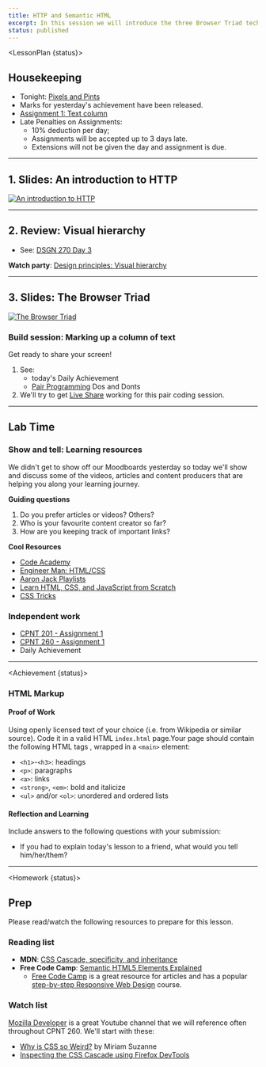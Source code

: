 ```yaml
---
title: HTTP and Semantic HTML
excerpt: In this session we will introduce the three Browser Triad technologies (HTML, CSS, JS) and how they make up the Box Model.
status: published
---
```

<script>
	import Homework from "$lib/components/Homework.svelte";
	import LessonPlan from "$lib/components/LessonPlan.svelte";
	import LabTime from "$lib/components/LabTime.svelte";
	import Achievement from "$lib/components/Achievement.svelte";
</script>

<LessonPlan {status}>

## Housekeeping
- Tonight: [Pixels and Pints](https://www.meetup.com/pxandpints/events/290442462/)
- Marks for yesterday's achievement have been released.
- [Assignment 1: Text column](/courses/cpnt-260/assessments/assignment-1)
- Late Penalties on Assignments:
    - 10% deduction per day;
    - Assignments will be accepted up to 3 days late.
    - Extensions will not be given the day and assignment is due.

---

## 1. Slides: An introduction to HTTP
[![An introduction to HTTP](/images/slides/http-introduction.png)](https://sait-wbdv.github.io/slides/w23/cpnt-260/http-introduction.html)

---

## 2. Review: Visual hierarchy
- See: [DSGN 270 Day 3](/courses/dsgn-270/day-3)

**Watch party**: [Design principles: Visual hierarchy](https://www.youtube.com/watch?v=qZWDJqY27bw)

---

## 3. Slides: The Browser Triad
[![The Browser Triad](/images/slides/browser-triad.png)](https://sait-wbdv.github.io/slides/w23/cpnt-260/browser-triad.html)

### Build session: Marking up a column of text
Get ready to share your screen!
1. See:
    - today's Daily Achievement
    - [Pair Programming](https://gist.github.com/acidtone/caa20b2520814a94240043c40301024a) Dos and Donts
2. We'll try to get [Live Share](https://marketplace.visualstudio.com/items?itemName=MS-vsliveshare.vsliveshare) working for this pair coding session.

---

## Lab Time
### Show and tell: Learning resources
We didn't get to show off our Moodboards yesterday so today we'll show and discuss some of the videos, articles and content producers that are helping you along your learning journey.

**Guiding questions**
1. Do you prefer articles or videos? Others?
2. Who is your favourite content creator so far?
3. How are you keeping track of important links?

**Cool Resources**
- [Code Academy](https://www.codecademy.com/)
- [Engineer Man: HTML/CSS](https://www.youtube.com/playlist?list=PLlcnQQJK8SUgvFTGdk5mdxNsbI2WwhFTJ)
- [Aaron Jack Playlists](https://www.youtube.com/@AaronJack/playlists)
- [Learn HTML, CSS, and JavaScript from Scratch](https://www.educative.io/courses/learn-html-css-javascript-from-scratch)
- [CSS Tricks](https://css-tricks.com/)

### Independent work
- [CPNT 201 - Assignment 1](/courses/cpnt-201/assessments/assignment-1)
- [CPNT 260 - Assignment 1](/courses/cpnt-260/assessments/assignment-1)
- Daily Achievement

</LessonPlan>

---

<Achievement {status}>

### HTML Markup
#### Proof of Work
Using openly licensed text of your choice (i.e. from Wikipedia or similar source). Code it in a valid HTML `index.html` page.Your page should contain the following HTML tags , wrapped in a `<main>` element: 
- `<h1>`-`<h3>`: headings
- `<p>`: paragraphs
- `<a>`: links
- `<strong>`, `<em>`: bold and italicize
- `<ul>` and/or `<ol>`: unordered and ordered lists

#### Reflection and Learning
Include answers to the following questions with your submission:
- If you had to explain today's lesson to a friend, what would you tell him/her/them?

</Achievement>

---

<Homework {status}>

## Prep
Please read/watch the following resources to prepare for this lesson.

### Reading list 
- **MDN**: [CSS Cascade, specificity, and inheritance](https://developer.mozilla.org/en-US/docs/Learn/CSS/Building_blocks/Cascade_and_inheritance)
- **Free Code Camp**: [Semantic HTML5 Elements Explained](https://www.freecodecamp.org/news/semantic-html5-elements/)
    - [Free Code Camp](https://www.freecodecamp.org/) is a great resource for articles and has a popular [step-by-step Responsive Web Design](https://www.freecodecamp.org/learn/2022/responsive-web-design/) course.

### Watch list
[Mozilla Developer](https://www.youtube.com/channel/UCh5UlGiu9d6LegIeUCW4N1w) is a great Youtube channel that we will reference often throughout CPNT 260. We'll start with these:
- [Why is CSS so Weird?](https://www.youtube.com/watch?v=aHUtMbJw8iA) by Miriam Suzanne
- [Inspecting the CSS Cascade using Firefox DevTools](https://www.youtube.com/watch?v=Sp9ZfSvpf7A)

</Homework>
